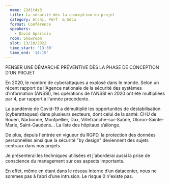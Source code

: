 ```yaml
---
  name: 22d1t4s3
  title: La sécurité dès la conception du projet
  category: Archi, Perf  & Sécu
  format: Conférence 
  speakers: 
    - David Aparicio
  room: Showroom
  slot: 13/10/2022
  time_start: '13:30'
  time_end: '14:15'
---
```

PENSER UNE DÉMARCHE PRÉVENTIVE DÈS LA PHASE DE CONCEPTION D’UN PROJET

En 2020, le nombre de cyberattaques a explosé dans le monde. Selon un récent rapport de l'Agence nationale de la sécurité des systèmes d’information (ANSSI), les opérations de l'ANSSI en 2020 ont été multipliées par 4, par rapport à l'année précédente.

La pandémie de Covid-19 a démultiplié les opportunités de déstabilisation (cyberattaques) dans plusieurs secteurs, dont celui de la santé: CHU de Rouen, Narbonne, Montpellier, Dax, Villefranche-sur-Saône, Oloron-Sainte-Marie, Saint-Gaudens... La liste des hôpitaux s’allonge.

De plus, depuis l'entrée en vigueur du RGPD, la protection des données personnelles ainsi que la sécurité "by design" deviennent des sujets centraux dans nos projets.

Je présenterai les techniques utilisées et j'aborderai aussi la prise de conscience du management sur ces aspects importants.

En effet, même en étant dans le réseau interne d’un datacenter, nous ne sommes pas à l’abri d’une intrusion. Le risque 0 n'existe pas.